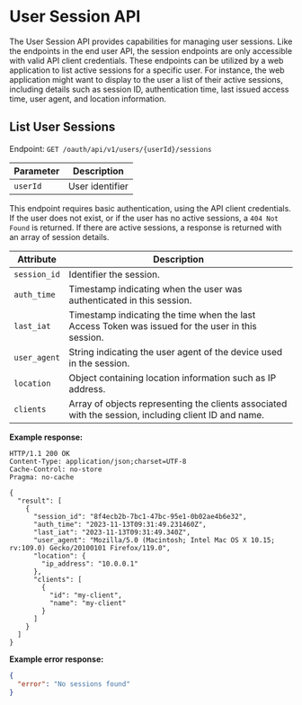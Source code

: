 # User Session API

The User Session API provides capabilities for managing user sessions. Like the endpoints in the end user API, the session endpoints are only accessible with valid API client credentials. These endpoints can be utilized by a web application to list active sessions for a specific user. For instance, the web application might want to display to the user a list of their active sessions, including details such as session ID, authentication time, last issued access time, user agent, and location information.

## List User Sessions

Endpoint: `GET /oauth/api/v1/users/{userId}/sessions`

| Parameter | Description         |
|-----------|---------------------|
| `userId`  | User identifier     |

This endpoint requires basic authentication, using the API client credentials.
If the user does not exist, or if the user has no active sessions, a `404 Not Found` is returned.
If there are active sessions, a response is returned with an array of session details.

| Attribute    | Description                                                                                          |
|--------------|------------------------------------------------------------------------------------------------------|
| `session_id` | Identifier the session.                                                                              |
| `auth_time`  | Timestamp indicating when the user was authenticated in this session.                                |
| `last_iat`   | Timestamp indicating the time when the last Access Token was issued for the user in this session.    |
| `user_agent` | String indicating the user agent of the device used in the session.                                  |
| `location`   | Object containing location information such as IP address.                                           |
| `clients`    | Array of objects representing the clients associated with the session, including client ID and name. |

**Example response:**

```http
HTTP/1.1 200 OK
Content-Type: application/json;charset=UTF-8
Cache-Control: no-store
Pragma: no-cache
 
{
  "result": [
    {
      "session_id": "8f4ecb2b-7bc1-47bc-95e1-0b02ae4b6e32",
      "auth_time": "2023-11-13T09:31:49.231460Z",
      "last_iat": "2023-11-13T09:31:49.340Z",
      "user_agent": "Mozilla/5.0 (Macintosh; Intel Mac OS X 10.15; rv:109.0) Gecko/20100101 Firefox/119.0",
      "location": {
        "ip_address": "10.0.0.1"
      },
      "clients": [
        {
          "id": "my-client",
          "name": "my-client"
        }
      ]
    }
  ]
}
```

**Example error response:**

```json
{
  "error": "No sessions found"
}
```
